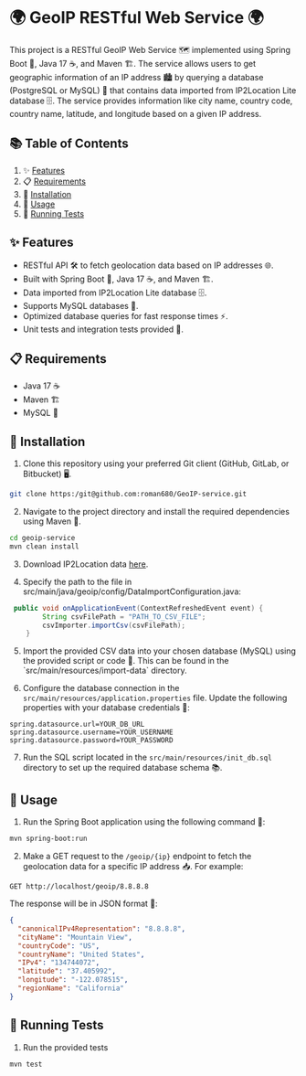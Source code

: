 # 🌍 GeoIP RESTful Web Service 🌍

This project is a RESTful GeoIP Web Service 🗺️ implemented using Spring Boot 🌱, Java 17 ☕, and Maven 🏗️. The service allows users to get geographic information of an IP address 🏙️ by querying a database (PostgreSQL or MySQL) 📁 that contains data imported from IP2Location Lite database 🗄️. The service provides information like city name, country code, country name, latitude, and longitude based on a given IP address.

## 📚 Table of Contents

1. ✨ [Features](#features)
2. 📋 [Requirements](#requirements)
3. 🔧 [Installation](#installation)
4. 🚀 [Usage](#usage)
5. 🧪 [Running Tests](#running-tests)

## ✨ Features

- RESTful API 🛠️ to fetch geolocation data based on IP addresses 🌐.
- Built with Spring Boot 🌱, Java 17 ☕, and Maven 🏗️.
- Data imported from IP2Location Lite database 🗄️.
- Supports MySQL databases 📁.
- Optimized database queries for fast response times ⚡.
- Unit tests and integration tests provided 🧪.

## 📋 Requirements

- Java 17 ☕
- Maven 🏗️
- MySQL 📁

## 🔧 Installation

1. Clone this repository using your preferred Git client (GitHub, GitLab, or Bitbucket) 🖥️.

```bash
git clone https:/git@github.com:roman680/GeoIP-service.git
```

2. Navigate to the project directory and install the required dependencies using Maven 🔨.

```bash
cd geoip-service
mvn clean install
```
3. Download IP2Location data [here](https://lite.ip2location.com/database/db5-ip-country-region-city-latitude-longitude).

4. Specify the path to the file in src/main/java/geoip/config/DataImportConfiguration.java:
```java
 public void onApplicationEvent(ContextRefreshedEvent event) {
        String csvFilePath = "PATH_TO_CSV_FILE";
        csvImporter.importCsv(csvFilePath);
    }
```

5. Import the provided CSV data into your chosen database (MySQL) using the provided script or code 📝. This can be found in the \`src/main/resources/import-data\` directory.

6. Configure the database connection in the `src/main/resources/application.properties` file. Update the following properties with your database credentials 🔑:

```
spring.datasource.url=YOUR_DB_URL
spring.datasource.username=YOUR_USERNAME
spring.datasource.password=YOUR_PASSWORD
```

7. Run the SQL script located in the `src/main/resources/init_db.sql` directory to set up the required database schema 📚.

## 🚀 Usage

1. Run the Spring Boot application using the following command 🌱:

```bash
mvn spring-boot:run
```

2. Make a GET request to the `/geoip/{ip}` endpoint to fetch the geolocation data for a specific IP address 📥. For example:

```
GET http://localhost/geoip/8.8.8.8
```

The response will be in JSON format 📄:

```json
{
  "canonicalIPv4Representation": "8.8.8.8",
  "cityName": "Mountain View",
  "countryCode": "US",
  "countryName": "United States",
  "IPv4": "134744072",
  "latitude": "37.405992",
  "longitude": "-122.078515",
  "regionName": "California"
}
```

## 🧪 Running Tests

1. Run the provided tests
``` 
mvn test
```
